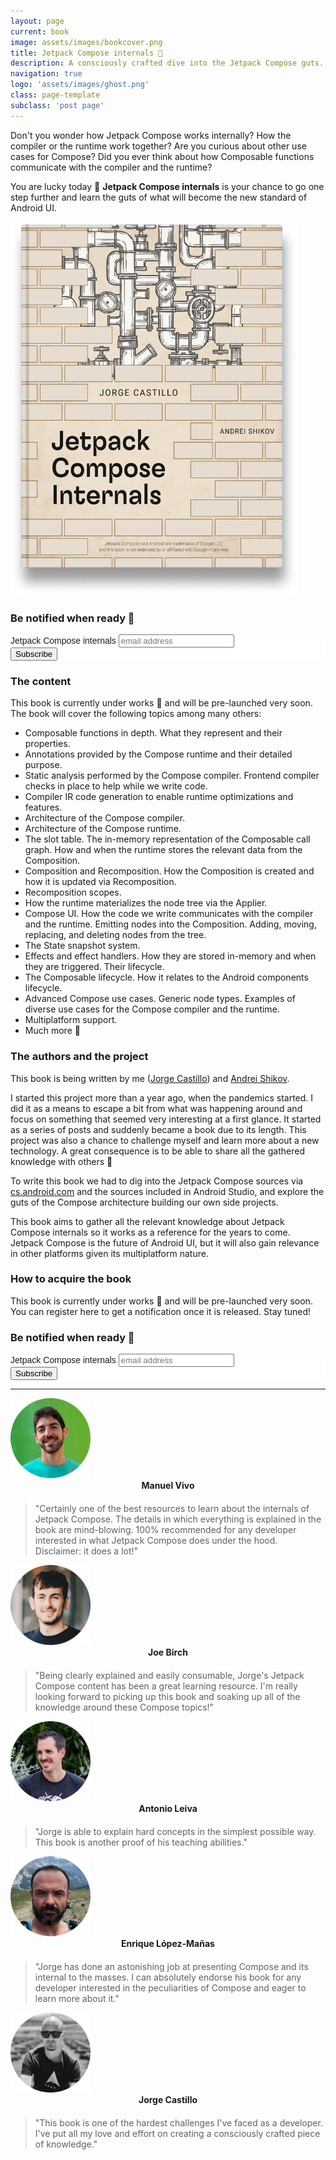 ```yaml
---
layout: page
current: book
image: assets/images/bookcover.png
title: Jetpack Compose internals 📖
description: A consciously crafted dive into the Jetpack Compose guts.
navigation: true
logo: 'assets/images/ghost.png'
class: page-template
subclass: 'post page'
---
```


Don't you wonder how Jetpack Compose works internally? How the compiler or the runtime work together? Are you curious about other use cases for Compose? Did you ever think about how Composable functions communicate with the compiler and the runtime?

You are lucky today 🙌 **Jetpack Compose internals** is your chance to go one step further and learn the guts of what will become the new standard of Android UI.

<img src="../assets/images/title_page.png" alt="My portrait pic" style="width:460px;height:598px">

### Be notified when ready 🚀

<!-- Begin Mailchimp Signup Form -->
<link href="//cdn-images.mailchimp.com/embedcode/slim-10_7.css" rel="stylesheet" type="text/css">
<style type="text/css">
	#mc_embed_signup{background:#fff; clear:left; font:14px Helvetica,Arial,sans-serif; }
	/* Add your own Mailchimp form style overrides in your site stylesheet or in this style block.
	   We recommend moving this block and the preceding CSS link to the HEAD of your HTML file. */
</style>
<div id="mc_embed_signup">
<form action="https://dev.us6.list-manage.com/subscribe/post?u=ca4daf32c3c5e272f68ae5eb0&amp;id=b8f302a8c8" method="post" id="mc-embedded-subscribe-form" name="mc-embedded-subscribe-form" class="validate" target="_blank" novalidate>
    <div id="mc_embed_signup_scroll">
	<label for="mce-EMAIL">Jetpack Compose internals</label>
	<input type="email" value="" name="EMAIL" class="email" id="mce-EMAIL" placeholder="email address" required>
    <!-- real people should not fill this in and expect good things - do not remove this or risk form bot signups-->
    <div style="position: absolute; left: -5000px;" aria-hidden="true"><input type="text" name="b_ca4daf32c3c5e272f68ae5eb0_b8f302a8c8" tabindex="-1" value=""></div>
    <div class="clear"><input type="submit" value="Subscribe" name="subscribe" id="mc-embedded-subscribe" class="button"></div>
    </div>
</form>
</div>

<!--End mc_embed_signup-->

### The content

This book is currently under works 🚧 and will be pre-launched very soon. The book will cover the following topics among many others:

* Composable functions in depth. What they represent and their properties.
* Annotations provided by the Compose runtime and their detailed purpose.
* Static analysis performed by the Compose compiler. Frontend compiler checks in place to help while we write code.
* Compiler IR code generation to enable runtime optimizations and features.
* Architecture of the Compose compiler.
* Architecture of the Compose runtime.
* The slot table. The in-memory representation of the Composable call graph. How and when the runtime stores the relevant data from the Composition.
* Composition and Recomposition. How the Composition is created and how it is updated via Recomposition.
* Recomposition scopes.
* How the runtime materializes the node tree via the Applier.
* Compose UI. How the code we write communicates with the compiler and the runtime. Emitting nodes into the Composition. Adding, moving, replacing, and deleting nodes from the tree.
* The State snapshot system.
* Effects and effect handlers. How they are stored in-memory and when they are triggered. Their lifecycle.
* The Composable lifecycle. How it relates to the Android components lifecycle.
* Advanced Compose use cases. Generic node types. Examples of diverse use cases for the Compose compiler and the runtime.
* Multiplatform support.
* Much more 🚀

### The authors and the project

This book is being written by me ([Jorge Castillo](https://www.twitter.com/JorgeCastilloPR)) and [Andrei Shikov](https://twitter.com/shikasd_).

I started this project more than a year ago, when the pandemics started. I did it as a means to escape a bit from what was happening around and focus on something that seemed very interesting at a first glance. It started as a series of posts and suddenly became a book due to its length. This project was also a chance to challenge myself and learn more about a new technology. A great consequence is to be able to share all the gathered knowledge with others 🥳

To write this book we had to dig into the Jetpack Compose sources via [cs.android.com](https://cs.android.com) and the sources included in Android Studio, and explore the guts of the Compose architecture building our own side projects.

This book aims to gather all the relevant knowledge about Jetpack Compose internals so it works as a reference for the years to come. Jetpack Compose is the future of Android UI, but it will also gain relevance in other platforms given its multiplatform nature.

### How to acquire the book

This book is currently under works 🚧 and will be pre-launched very soon. You can register here to get a notification once it is released. Stay tuned!

### Be notified when ready 🚀

<!-- Begin Mailchimp Signup Form -->
<link href="//cdn-images.mailchimp.com/embedcode/slim-10_7.css" rel="stylesheet" type="text/css">
<style type="text/css">
	#mc_embed_signup{background:#fff; clear:left; font:14px Helvetica,Arial,sans-serif; }
	/* Add your own Mailchimp form style overrides in your site stylesheet or in this style block.
	   We recommend moving this block and the preceding CSS link to the HEAD of your HTML file. */
</style>
<div id="mc_embed_signup">
<form action="https://dev.us6.list-manage.com/subscribe/post?u=ca4daf32c3c5e272f68ae5eb0&amp;id=b8f302a8c8" method="post" id="mc-embedded-subscribe-form" name="mc-embedded-subscribe-form" class="validate" target="_blank" novalidate>
    <div id="mc_embed_signup_scroll">
	<label for="mce-EMAIL">Jetpack Compose internals</label>
	<input type="email" value="" name="EMAIL" class="email" id="mce-EMAIL" placeholder="email address" required>
    <!-- real people should not fill this in and expect good things - do not remove this or risk form bot signups-->
    <div style="position: absolute; left: -5000px;" aria-hidden="true"><input type="text" name="b_ca4daf32c3c5e272f68ae5eb0_b8f302a8c8" tabindex="-1" value=""></div>
    <div class="clear"><input type="submit" value="Subscribe" name="subscribe" id="mc-embedded-subscribe" class="button"></div>
    </div>
</form>
</div>

<!--End mc_embed_signup-->

---

<img src="../assets/images/manuelvivo.png" alt="My portrait pic" style="width:128px;height:128px">
<div align="center" style="margin-bottom:20px"><b>Manuel Vivo</b></div>

> "Certainly one of the best resources to learn about the internals of Jetpack Compose. The details in which everything is explained in the book are mind-blowing. 100% recommended for any developer interested in what Jetpack Compose does under the hood. Disclaimer: it does a lot!"

<img src="../assets/images/joeavatar.png" alt="My portrait pic" style="width:128px;height:128px">
<div align="center" style="margin-bottom:20px"><b>Joe Birch</b></div>

> "Being clearly explained and easily consumable, Jorge's Jetpack Compose content has been a great learning resource. I'm really looking forward to picking up this book and soaking up all of the knowledge around these Compose topics!"

<img src="../assets/images/antonioleiva.png" alt="My portrait pic" style="width:128px;height:128px">
<div align="center" style="margin-bottom:20px"><b>Antonio Leiva</b></div>

> "Jorge is able to explain hard concepts in the simplest possible way. This book is another proof of his teaching abilities."

<img src="../assets/images/enrique.png" alt="My portrait pic" style="width:128px;height:128px">
<div align="center" style="margin-bottom:20px"><b>Enrique López-Mañas</b></div>

> "Jorge has done an astonishing job at presenting Compose and its internal to the masses. I can absolutely endorse his book for any developer interested in the peculiarities of Compose and eager to learn more about it."

<img src="../assets/images/portrait.png" alt="My portrait pic" style="width:128px;height:128px">
<div align="center" style="margin-bottom:20px"><b>Jorge Castillo</b></div>

> "This book is one of the hardest challenges I've faced as a developer. I've put all my love and effort on creating a consciously crafted piece of knowledge."
